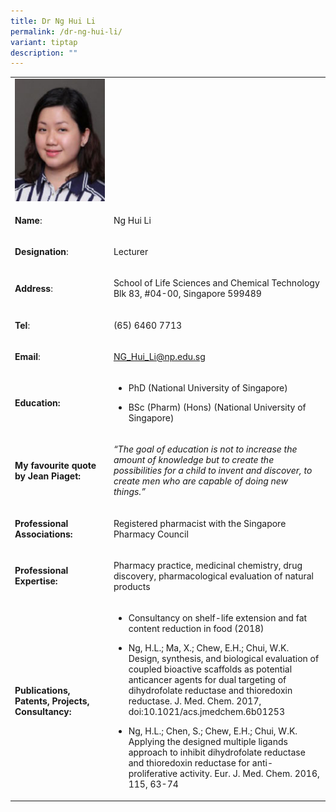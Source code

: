 ```yaml
---
title: Dr Ng Hui Li
permalink: /dr-ng-hui-li/
variant: tiptap
description: ""
---
```

<table style="minWidth: 50px">
<colgroup>
<col>
<col>
</colgroup>
<tbody>
<tr>
<td rowspan="1" colspan="1">
<div class="isomer-image-wrapper">
<img style="width: 100%" height="auto" width="100%" alt="Ng Hui Li" src="/images/LSCT/NG_Hui_Li.jpg">
</div>
</td>
<td rowspan="1" colspan="1">
<p></p>
</td>
</tr>
<tr>
<td rowspan="1" colspan="1">
<p><strong>Name</strong>:&nbsp;&nbsp;&nbsp;&nbsp;&nbsp;&nbsp;&nbsp;&nbsp;&nbsp;&nbsp;&nbsp;&nbsp;&nbsp;&nbsp;&nbsp;&nbsp;&nbsp;&nbsp;&nbsp;&nbsp;&nbsp;&nbsp;&nbsp;&nbsp;&nbsp;</p>
</td>
<td rowspan="1" colspan="1">
<p>​Ng Hui Li</p>
</td>
</tr>
<tr>
<td rowspan="1" colspan="1">
<p>​<strong>Designation</strong>:</p>
</td>
<td rowspan="1" colspan="1">
<p>Lecturer</p>
</td>
</tr>
<tr>
<td rowspan="1" colspan="1">
<p><strong>Address</strong>: ​</p>
</td>
<td rowspan="1" colspan="1">
<p>School of Life Sciences and Chemical Technology
<br>Blk 83, #04-00, Singapore 599489​</p>
</td>
</tr>
<tr>
<td rowspan="1" colspan="1">
<p><strong>Tel</strong>: &nbsp;&nbsp;&nbsp; ​</p>
</td>
<td rowspan="1" colspan="1">
<p>(65) 6460 7713</p>
</td>
</tr>
<tr>
<td rowspan="1" colspan="1">
<p><strong>Email</strong>: ​</p>
</td>
<td rowspan="1" colspan="1">
<p><a href="mailto:NG_Hui_Li@np.edu.sg" rel="noopener noreferrer nofollow" target="_blank">NG_Hui_Li@np.edu.sg</a>
</p>
</td>
</tr>
<tr>
<td rowspan="1" colspan="1">
<p><strong>Education:</strong>
</p>
</td>
<td rowspan="1" colspan="1">
<ul data-tight="true" class="tight">
<li>
<p>PhD (National University of Singapore)</p>
</li>
<li>
<p>BSc (Pharm) (Hons) (National University of Singapore)</p>
</li>
</ul>
</td>
</tr>
<tr>
<td rowspan="1" colspan="1">
<p><strong>My favourite quote by Jean Piaget:</strong>
</p>
</td>
<td rowspan="1" colspan="1">
<p><em>“The goal of education is not to increase the amount of knowledge but to create the possibilities for a child to invent and discover, to create men who are capable of doing new things.”</em>
</p>
</td>
</tr>
<tr>
<td rowspan="1" colspan="1">
<p><strong>Professional Associations:</strong>
</p>
</td>
<td rowspan="1" colspan="1">
<p>Registered pharmacist with the Singapore Pharmacy Council</p>
</td>
</tr>
<tr>
<td rowspan="1" colspan="1">
<p><strong>Professional Expertise​:</strong>
</p>
</td>
<td rowspan="1" colspan="1">
<p>Pharmacy practice, medicinal chemistry, drug discovery, pharmacological
evaluation of natural products</p>
</td>
</tr>
<tr>
<td rowspan="1" colspan="1">
<p><strong>Publications, Patents, Projects, Consultancy:</strong>
</p>
</td>
<td rowspan="1" colspan="1">
<ul data-tight="true" class="tight">
<li>
<p>Consultancy on shelf-life extension and fat content reduction in food
(2018)</p>
</li>
<li>
<p>Ng, H.L.; Ma, X.; Chew, E.H.; Chui, W.K. Design, synthesis, and biological
evaluation of coupled bioactive scaffolds as potential anticancer agents
for dual targeting of dihydrofolate reductase and thioredoxin reductase.
J. Med. Chem. 2017, doi:10.1021/acs.jmedchem.6b01253</p>
</li>
<li>
<p>Ng, H.L.; Chen, S.; Chew, E.H.; Chui, W.K. Applying the designed multiple
ligands approach to inhibit dihydrofolate reductase and thioredoxin reductase
for anti-proliferative activity. Eur. J. Med. Chem. 2016, 115, 63-74</p>
</li>
</ul>
</td>
</tr>
</tbody>
</table>
<p></p>